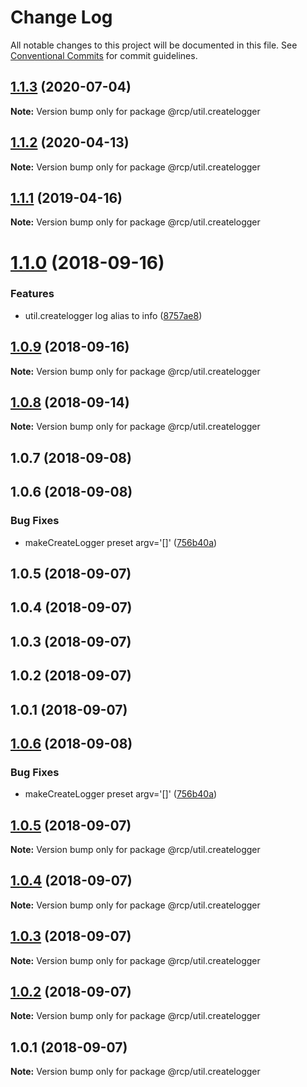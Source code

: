# Change Log

All notable changes to this project will be documented in this file.
See [Conventional Commits](https://conventionalcommits.org) for commit guidelines.

<a name="1.1.3"></a>

## [1.1.3](https://github.com/imcuttle/rcp/compare/@rcp/util.createlogger@1.1.2...@rcp/util.createlogger@1.1.3) (2020-07-04)

**Note:** Version bump only for package @rcp/util.createlogger

<a name="1.1.2"></a>

## [1.1.2](https://github.com/imcuttle/rcp/compare/@rcp/util.createlogger@1.1.1...@rcp/util.createlogger@1.1.2) (2020-04-13)

**Note:** Version bump only for package @rcp/util.createlogger

<a name="1.1.1"></a>

## [1.1.1](https://github.com/imcuttle/rcp/compare/@rcp/util.createlogger@1.1.0...@rcp/util.createlogger@1.1.1) (2019-04-16)

**Note:** Version bump only for package @rcp/util.createlogger

<a name="1.1.0"></a>

# [1.1.0](https://github.com/imcuttle/rcp/compare/@rcp/util.createlogger@1.0.9...@rcp/util.createlogger@1.1.0) (2018-09-16)

### Features

- util.createlogger log alias to info ([8757ae8](https://github.com/imcuttle/rcp/commit/8757ae8))

<a name="1.0.9"></a>

## [1.0.9](https://github.com/imcuttle/rcp/compare/@rcp/util.createlogger@1.0.8...@rcp/util.createlogger@1.0.9) (2018-09-16)

**Note:** Version bump only for package @rcp/util.createlogger

<a name="1.0.8"></a>

## [1.0.8](https://github.com/imcuttle/rcp/compare/@rcp/util.createlogger@1.0.7...@rcp/util.createlogger@1.0.8) (2018-09-14)

**Note:** Version bump only for package @rcp/util.createlogger

<a name="1.0.7"></a>

## 1.0.7 (2018-09-08)

<a name="1.0.6"></a>

## 1.0.6 (2018-09-08)

### Bug Fixes

- makeCreateLogger preset argv='[]' ([756b40a](https://github.com/imcuttle/rcp/commit/756b40a))

<a name="1.0.5"></a>

## 1.0.5 (2018-09-07)

<a name="1.0.4"></a>

## 1.0.4 (2018-09-07)

<a name="1.0.3"></a>

## 1.0.3 (2018-09-07)

<a name="1.0.2"></a>

## 1.0.2 (2018-09-07)

<a name="1.0.1"></a>

## 1.0.1 (2018-09-07)

<a name="1.0.6"></a>

## [1.0.6](https://github.com/imcuttle/rcp/compare/v1.0.5...v1.0.6) (2018-09-08)

### Bug Fixes

- makeCreateLogger preset argv='[]' ([756b40a](https://github.com/imcuttle/rcp/commit/756b40a))

<a name="1.0.5"></a>

## [1.0.5](https://github.com/imcuttle/rcp/compare/v1.0.4...v1.0.5) (2018-09-07)

**Note:** Version bump only for package @rcp/util.createlogger

<a name="1.0.4"></a>

## [1.0.4](https://github.com/imcuttle/rcp/compare/v1.0.3...v1.0.4) (2018-09-07)

**Note:** Version bump only for package @rcp/util.createlogger

<a name="1.0.3"></a>

## [1.0.3](https://github.com/imcuttle/rcp/compare/v1.0.2...v1.0.3) (2018-09-07)

**Note:** Version bump only for package @rcp/util.createlogger

<a name="1.0.2"></a>

## [1.0.2](https://github.com/imcuttle/rcp/compare/v1.0.1...v1.0.2) (2018-09-07)

**Note:** Version bump only for package @rcp/util.createlogger

<a name="1.0.1"></a>

## 1.0.1 (2018-09-07)

**Note:** Version bump only for package @rcp/util.createlogger
